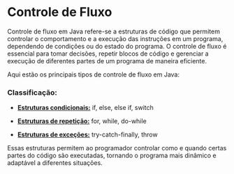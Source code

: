 # Controle de Fluxo

Controle de fluxo em Java refere-se a estruturas de código que permitem controlar o comportamento e a execução das instruções em um programa, dependendo de condições ou do estado do programa. O controle de fluxo é essencial para tomar decisões, repetir blocos de código e gerenciar a execução de diferentes partes de um programa de maneira eficiente.

Aqui estão os principais tipos de controle de fluxo em Java:

### Classificação:&#x20;

* [**Estruturas condicionais:**](java-basico/Controle-de-Fluxo/EsctruturasCondicionais.md) if, else, else if, switch&#x20;
* [**Estruturas de repetição:**](java-basico/Controle-de-Fluxo/EsctruturasRepeticao.md) for, while, do-while
* [**Estruturas de exceções:**](java-basico/Controle-de-Fluxo/EsctruturasExercoes.md) try-catch-finally, throw

    &#x20;

Essas estruturas permitem ao programador controlar como e quando certas partes do código são executadas, tornando o programa mais dinâmico e adaptável a diferentes situações.
